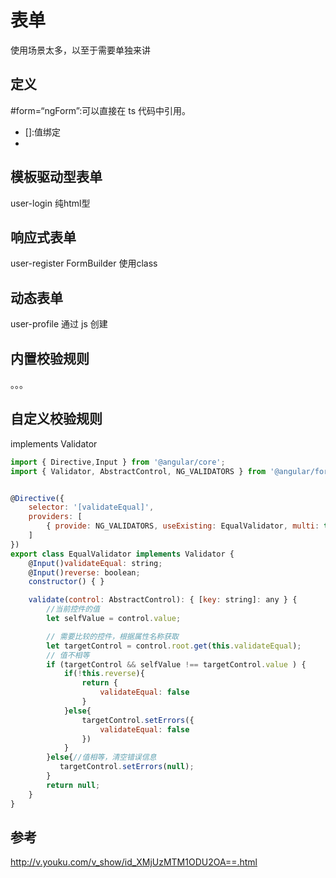 # 表单
使用场景太多，以至于需要单独来讲

## 定义
#form=“ngForm”:可以直接在 ts 代码中引用。
* []:值绑定
* [()]:双向绑定

## 模板驱动型表单
user-login
纯html型

## 响应式表单
user-register
FormBuilder
使用class

## 动态表单
user-profile
通过 js 创建

## 内置校验规则
。。。


## 自定义校验规则
implements Validator

```javascript
import { Directive,Input } from '@angular/core';
import { Validator, AbstractControl, NG_VALIDATORS } from '@angular/forms';


@Directive({
    selector: '[validateEqual]',
    providers: [
        { provide: NG_VALIDATORS, useExisting: EqualValidator, multi: true }
    ]
})
export class EqualValidator implements Validator {
    @Input()validateEqual: string;
    @Input()reverse: boolean;
    constructor() { }

    validate(control: AbstractControl): { [key: string]: any } {
        //当前控件的值
        let selfValue = control.value;

        // 需要比较的控件，根据属性名称获取
        let targetControl = control.root.get(this.validateEqual);
        // 值不相等
        if (targetControl && selfValue !== targetControl.value ) {
            if(!this.reverse){
                return {
                    validateEqual: false
                }
            }else{
                targetControl.setErrors({
                    validateEqual: false
                })
            }
        }else{//值相等，清空错误信息
           targetControl.setErrors(null);
        }
        return null;
    }
}

````


## 参考
http://v.youku.com/v_show/id_XMjUzMTM1ODU2OA==.html
